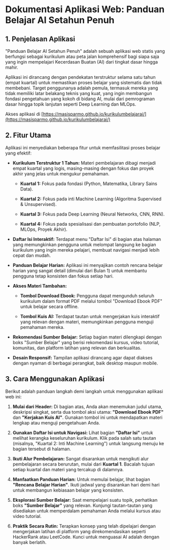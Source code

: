 Dokumentasi Aplikasi Web: Panduan Belajar AI Setahun Penuh
==========================================================

1\. Penjelasan Aplikasi
-----------------------

"Panduan Belajar AI Setahun Penuh" adalah sebuah aplikasi web statis yang berfungsi sebagai kurikulum atau peta jalan komprehensif bagi siapa saja yang ingin mempelajari Kecerdasan Buatan (AI) dari tingkat dasar hingga mahir.

Aplikasi ini dirancang dengan pendekatan terstruktur selama satu tahun (empat kuartal) untuk memastikan proses belajar yang sistematis dan tidak membebani. Target penggunanya adalah pemula, termasuk mereka yang tidak memiliki latar belakang teknis yang kuat, yang ingin membangun fondasi pengetahuan yang kokoh di bidang AI, mulai dari pemrograman dasar hingga topik lanjutan seperti Deep Learning dan MLOps.

Akses aplikasi di [https://masisparmo.github.io/kurikulumbelajarai/](https://masisparmo.github.io/kurikulumbelajarai/)

2\. Fitur Utama
---------------

Aplikasi ini menyediakan beberapa fitur untuk memfasilitasi proses belajar yang efektif:

*   **Kurikulum Terstruktur 1 Tahun:** Materi pembelajaran dibagi menjadi empat kuartal yang logis, masing-masing dengan fokus dan proyek akhir yang jelas untuk mengukur pemahaman.
    
    *   **Kuartal 1:** Fokus pada fondasi (Python, Matematika, Library Sains Data).
        
    *   **Kuartal 2:** Fokus pada inti Machine Learning (Algoritma Supervised & Unsupervised).
        
    *   **Kuartal 3:** Fokus pada Deep Learning (Neural Networks, CNN, RNN).
        
    *   **Kuartal 4:** Fokus pada spesialisasi dan pembuatan portofolio (NLP, MLOps, Proyek Akhir).
        
*   **Daftar Isi Interaktif:** Terdapat menu "Daftar Isi" di bagian atas halaman yang memungkinkan pengguna untuk melompat langsung ke bagian kurikulum yang ingin mereka pelajari, membuat navigasi menjadi lebih cepat dan mudah.
    
*   **Panduan Belajar Harian:** Aplikasi ini menyajikan contoh rencana belajar harian yang sangat detail (dimulai dari Bulan 1) untuk membantu pengguna tetap konsisten dan fokus setiap hari.
    
*   **Akses Materi Tambahan:**
    
    *   **Tombol Download Ebook:** Pengguna dapat mengunduh seluruh kurikulum dalam format PDF melalui tombol "Download Ebook PDF" untuk belajar secara offline.
        
    *   **Tombol Kuis AI:** Terdapat tautan untuk mengerjakan kuis interaktif yang relevan dengan materi, memungkinkan pengguna menguji pemahaman mereka.
        
*   **Rekomendasi Sumber Belajar:** Setiap bagian materi dilengkapi dengan boks "Sumber Belajar" yang berisi rekomendasi kursus, video tutorial, komunitas, dan platform latihan yang relevan dan berkualitas.
    
*   **Desain Responsif:** Tampilan aplikasi dirancang agar dapat diakses dengan nyaman di berbagai perangkat, baik desktop maupun mobile.
    

3\. Cara Menggunakan Aplikasi
-----------------------------

Berikut adalah panduan langkah demi langkah untuk menggunakan aplikasi web ini:

1.  **Mulai dari Header:** Di bagian atas, Anda akan menemukan judul utama, deskripsi singkat, serta dua tombol aksi utama: **"Download Ebook PDF"** dan **"Kerjakan Kuis AI"**. Gunakan tombol ini untuk mendapatkan materi lengkap atau menguji pengetahuan Anda.
    
2.  **Gunakan Daftar Isi untuk Navigasi:** Lihat bagian **"Daftar Isi"** untuk melihat kerangka keseluruhan kurikulum. Klik pada salah satu tautan (misalnya, "Kuartal 2: Inti Machine Learning") untuk langsung menuju ke bagian tersebut di halaman.
    
3.  **Ikuti Alur Pembelajaran:** Sangat disarankan untuk mengikuti alur pembelajaran secara berurutan, mulai dari **Kuartal 1**. Bacalah tujuan setiap kuartal dan materi yang tercakup di dalamnya.
    
4.  **Manfaatkan Panduan Harian:** Untuk memulai belajar, lihat bagian **"Rencana Belajar Harian"**. Ikuti jadwal yang disarankan hari demi hari untuk membangun kebiasaan belajar yang konsisten.
    
5.  **Eksplorasi Sumber Belajar:** Saat mempelajari suatu topik, perhatikan boks **"Sumber Belajar"** yang relevan. Kunjungi tautan-tautan yang disediakan untuk memperdalam pemahaman Anda melalui kursus atau video tutorial.
    
6.  **Praktik Secara Rutin:** Terapkan konsep yang telah dipelajari dengan mengerjakan latihan di platform yang direkomendasikan seperti HackerRank atau LeetCode. Kunci untuk menguasai AI adalah dengan banyak berlatih.
